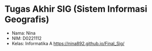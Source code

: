 # Tugas Akhir SIG (Sistem Informasi Geografis)
- Nama: Nina
- NIM: D0221112
- Kelas: Informatika A
https://nina892.github.io/Final_Sig/
